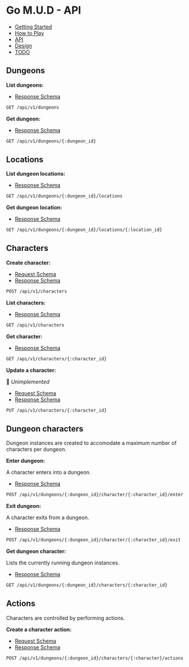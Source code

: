 # Go M.U.D - API

- [Getting Started](README.md)
- [How to Play](README-HOWTOPLAY.md)
- [API](README-API.md)
- [Design](README-DESIGN.md)
- [TODO](README-TODO.md)

## Dungeons

**List dungeons:**

- [Response Schema](backend/schema/game/dungeon/response.schema.json)

```bash
GET /api/v1/dungeons
```

**Get dungeon:**

- [Response Schema](backend/schema/game/dungeon/response.schema.json)

```bash
GET /api/v1/dungeons/{:dungeon_id}
```

## Locations

**List dungeon locations:**

- [Response Schema](backend/schema/game/location/response.schema.json)

```bash
GET /api/v1/dungeons/{:dungeon_id}/locations
```

**Get dungeon location:**

- [Response Schema](backend/schema/game/location/response.schema.json)

```bash
GET /api/v1/dungeons/{:dungeon_id}/locations/{:location_id}
```

## Characters

**Create character:**

- [Request Schema](backend/schema/game/character/create.request.schema.json)
- [Response Schema](backend/schema/game/character/response.schema.json)

```bash
POST /api/v1/characters
```

**List characters:**

- [Response Schema](backend/schema/game/character/response.schema.json)

```bash
GET /api/v1/characters
```

**Get character:**

- [Response Schema](backend/schema/game/character/response.schema.json)

```bash
GET /api/v1/characters/{:character_id}
```

**Update a character:**

📝 _Unimplemented_

- [Request Schema](backend/schema/game/character/response.schema.json)
- [Response Schema](backend/schema/game/character/response.schema.json)

```bash
PUT /api/v1/characters/{:character_id}
```

## Dungeon characters

Dungeon instances are created to accomodate a maximum number of characters per dungeon.

**Enter dungeon:**

A character enters into a dungeon.

- [Response Schema](backend/schema/game/dungeoncharacter/response.schema.json)

```bash
POST /api/v1/dungeons/{:dungeon_id}/character/{:character_id}/enter
```

**Exit dungeon:**

A character exits from a dungeon.

- [Response Schema](backend/schema/game/character/response.schema.json)

```bash
POST /api/v1/dungeons/{:dungeon_id}/character/{:character_id}/exit
```

**Get dungeon character:**

Lists the currently running dungeon instances.

- [Response Schema](backend/schema/game/dungeoncharacter/response.schema.json)

```bash
GET /api/v1/dungeons/{:dungeon_id}/characters/{:character_id}
```

## Actions

Characters are controlled by performing actions.

**Create a character action:**

- [Request Schema](backend/schema/game/action/create.request.schema.json)
- [Response Schema](backend/schema/game/action/response.schema.json)

```bash
POST /api/v1/dungeons/{:dungeon_id}/characters/{:character}/actions
```
